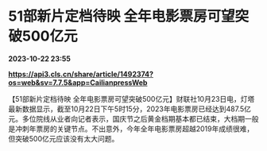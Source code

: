 # 51部新片定档待映 全年电影票房可望突破500亿元

**2023-10-22 23:55**

**https://api3.cls.cn/share/article/1492374?os=web&sv=7.7.5&app=CailianpressWeb**

【51部新片定档待映 全年电影票房可望突破500亿元】财联社10月23日电，灯塔最新数据显示，截至10月22日下午5时15分，2023年电影票房已经达到487.5亿元。多位院线从业者向记者表示，国庆节之后黄金档期基本都已结束，大档期一般是冲刺年票房的关键节点。不出意外，今年全年电影票房超越2019年成绩很难，但突破500亿元应该没有太大问题。